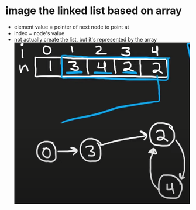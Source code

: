 # image the linked list based on array
- element value = pointer of next node to point at
- index = node's value
- not actually create the list, but it's represented by the array
![picture 1](images/794767094849994dbaba1be31a75cb36635092479880567a815e7034330487ee.png)  
